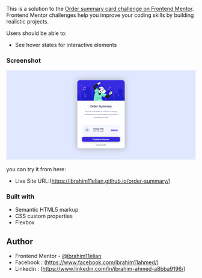 
This is a solution to the [Order summary card challenge on Frontend Mentor](https://www.frontendmentor.io/challenges/order-summary-component-QlPmajDUj). Frontend Mentor challenges help you improve your coding skills by building realistic projects. 


Users should be able to:

- See hover states for interactive elements

### Screenshot

![screenshot](/images/screenshot.png "screenshot")


you can try it from here:

- Live Site URL:(https://ibrahim11elian.github.io/order-summary/)


### Built with

- Semantic HTML5 markup
- CSS custom properties
- Flexbox



## Author

- Frontend Mentor - [@ibrahim11elian](https://www.frontendmentor.io/profile/ibrahim11elian)
- Facebook : (https://www.facebook.com/ibrahim11ahmed/)
- Linkedin : (https://www.linkedin.com/in/ibrahim-ahmed-a8bba9196/)

